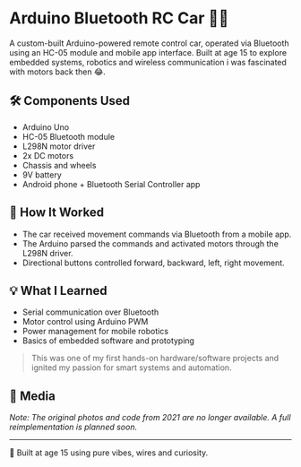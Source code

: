 # Arduino Bluetooth RC Car 🚗📡

A custom-built Arduino-powered remote control car, operated via Bluetooth using an HC-05 module and mobile app interface. Built at age 15 to explore embedded systems, robotics and wireless communication i was fascinated with motors back then 😂.

## 🛠️ Components Used
- Arduino Uno
- HC-05 Bluetooth module
- L298N motor driver
- 2x DC motors
- Chassis and wheels
- 9V battery
- Android phone + Bluetooth Serial Controller app

## 📲 How It Worked
- The car received movement commands via Bluetooth from a mobile app.
- The Arduino parsed the commands and activated motors through the L298N driver.
- Directional buttons controlled forward, backward, left, right movement.

## 💡 What I Learned
- Serial communication over Bluetooth
- Motor control using Arduino PWM
- Power management for mobile robotics
- Basics of embedded software and prototyping

> This was one of my first hands-on hardware/software projects and ignited my passion for smart systems and automation.

## 📸 Media
*Note: The original photos and code from 2021 are no longer available. A full reimplementation is planned soon.*

---

👾 Built at age 15 using pure vibes, wires and curiosity.
